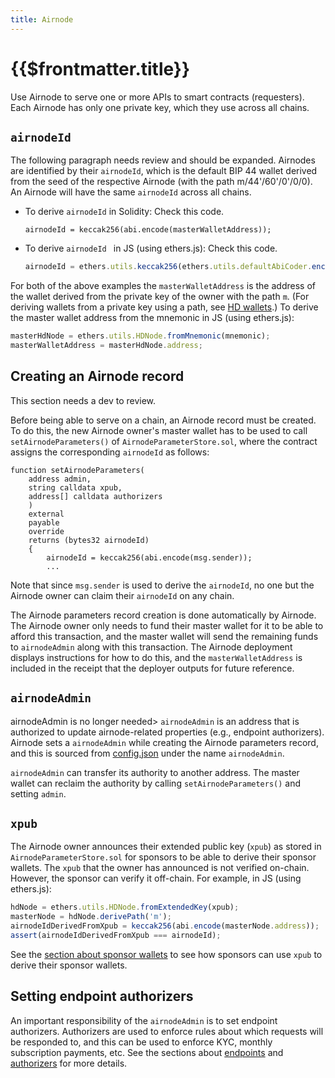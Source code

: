 ```yaml
---
title: Airnode
---
```


# {{$frontmatter.title}}

<TocHeader />
<TOC class="table-of-contents" :include-level="[2,3]" />

Use Airnode to serve one or more APIs to smart contracts (requesters). Each Airnode has only one private key, which they use across all chains.

## `airnodeId`

<Fix>The following paragraph needs review and should be expanded.</Fix>
Airnodes are identified by their `airnodeId`, which is the default BIP 44 wallet derived from the seed of the respective Airnode (with the path m/44'/60'/0'/0/0). An Airnode will have the same `airnodeId` across all chains.

- To derive `airnodeId` in Solidity:
    <FixInline>Check this code.</FixInline>
    ```solidity
    airnodeId = keccak256(abi.encode(masterWalletAddress));
    ```

- To derive `airnodeId ` in JS (using ethers.js):
    <FixInline>Check this code.</FixInline>
    ```js
    airnodeId = ethers.utils.keccak256(ethers.utils.defaultAbiCoder.encode(['address'], [masterWalletAddress]));
    ```

For both of the above examples the `masterWalletAddress` is the address of the wallet derived from the private key of the owner with the path `m`. (For deriving wallets from a private key using a path, see [HD wallets](https://github.com/ethereumbook/ethereumbook/blob/develop/05wallets.asciidoc#hd_wallets).) To derive the master wallet address from the mnemonic in JS (using ethers.js):

```js
masterHdNode = ethers.utils.HDNode.fromMnemonic(mnemonic);
masterWalletAddress = masterHdNode.address;
```

## Creating an Airnode record

<Fix>This section needs a dev to review.</Fix>

Before being able to serve on a chain, an Airnode record must be created. To do this, the new Airnode owner's master wallet has to be used to call `setAirnodeParameters()` of `AirnodeParameterStore.sol`, where the contract assigns the corresponding `airnodeId` as follows:

```solidity
function setAirnodeParameters(
    address admin,
    string calldata xpub,
    address[] calldata authorizers
    )
    external
    payable
    override
    returns (bytes32 airnodeId)
    {
        airnodeId = keccak256(abi.encode(msg.sender));
        ...
```

Note that since `msg.sender` is used to derive the `airnodeId`, no one but the Airnode owner can claim their `airnodeId` on any chain.

The Airnode parameters record creation is done automatically by Airnode. The Airnode owner only needs to fund their master wallet for it to be able to afford this transaction, and the master wallet will send the remaining funds to `airnodeAdmin` along with this transaction. The Airnode deployment displays instructions for how to do this, and the `masterWalletAddress` is included in the receipt that the deployer outputs for future reference.

## `airnodeAdmin`
<Fix>airnodeAdmin is no longer needed></Fix>
`airnodeAdmin` is an address that is authorized to update airnode-related properties (e.g., endpoint authorizers). Airnode sets a `airnodeAdmin` while creating the Airnode parameters record, and this is sourced from [config.json](../../deployment-files/config-json.md) under the name `airnodeAdmin`.

`airnodeAdmin` can transfer its authority to another address. The master wallet can reclaim the authority by calling `setAirnodeParameters()` and setting `admin`.

## `xpub`

The Airnode owner announces their extended public key (`xpub`) as stored in `AirnodeParameterStore.sol` for sponsors to be able to derive their sponsor wallets. The `xpub` that the owner has announced is not verified on-chain. However, the sponsor can verify it off-chain. For example, in JS (using ethers.js):

```js
hdNode = ethers.utils.HDNode.fromExtendedKey(xpub);
masterNode = hdNode.derivePath('m');
airnodeIdDerivedFromXpub = keccak256(abi.encode(masterNode.address));
assert(airnodeIdDerivedFromXpub === airnodeId);
```

See the [section about sponsor wallets](sponsor-wallet.md) to see how sponsors can use `xpub` to derive their sponsor wallets.

## Setting endpoint authorizers

An important responsibility of the `airnodeAdmin` is to set endpoint authorizers. Authorizers are used to enforce rules about which requests will be responded to, and this can be used to enforce KYC, monthly subscription payments, etc. See the sections about [endpoints](endpoint.md) and [authorizers](authorizer.md) for more details.
